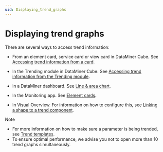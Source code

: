 ```yaml
---
uid: Displaying_trend_graphs
---
```


# Displaying trend graphs

There are several ways to access trend information:

- From an element card, service card or view card in DataMiner Cube. See [Accessing trend information from a card](xref:Accessing_trend_information_from_a_card).

- In the Trending module in DataMiner Cube. See [Accessing trend information from the Trending module](xref:Accessing_trend_information_from_the_Trending_module).

- In a DataMiner dashboard. See [Line & area chart](xref:LineAndAreaChart).

- In the Monitoring app. See [Element cards](xref:Monitoring_app_card_pane#element-cards).

- In Visual Overview. For information on how to configure this, see [Linking a shape to a trend component](xref:Linking_a_shape_to_a_trend_component).

> [!NOTE]
> - For more information on how to make sure a parameter is being trended, see [Trend templates](xref:Trend_templates).
> - To ensure optimal performance, we advise you not to open more than 10 trend graphs simultaneously.
